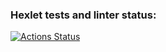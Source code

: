 ### Hexlet tests and linter status:
[![Actions Status](https://github.com/Varravana/frontend-project-44/actions/workflows/hexlet-check.yml/badge.svg)](https://github.com/Varravana/frontend-project-44/actions)